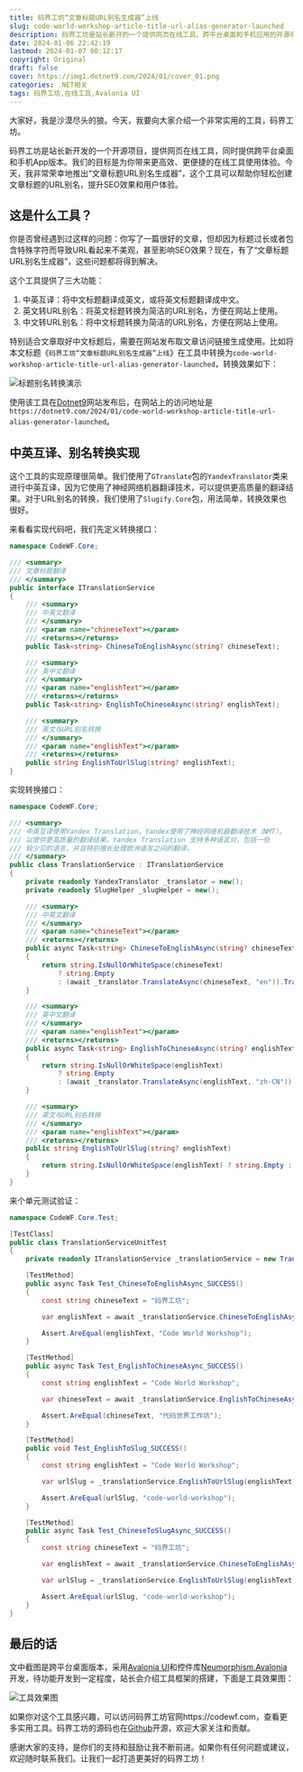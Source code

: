 ```yaml
---
title: 码界工坊“文章标题URL别名生成器”上线
slug: code-world-workshop-article-title-url-alias-generator-launched
description: 码界工坊是站长新开的一个提供网页在线工具、跨平台桌面和手机应用的开源项目。站长将终致力于为你带来更高效、更便捷的使用体验。今天，站长荣幸地推出“文章标题URL别名生成器”，帮助你轻松创建文章标题的URL别名，提升SEO效果和用户体验。快来码界工坊，探索更多实用工具吧！
date: 2024-01-06 22:42:19
lastmod: 2024-01-07 00:12:17
copyright: Original
draft: false
cover: https://img1.dotnet9.com/2024/01/cover_01.png
categories: .NET相关
tags: 码界工坊,在线工具,Avalonia UI
---
```


大家好，我是沙漠尽头的狼。今天，我要向大家介绍一个非常实用的工具，码界工坊。

码界工坊是站长新开发的一个开源项目，提供网页在线工具，同时提供跨平台桌面和手机App版本。我们的目标是为你带来更高效、更便捷的在线工具使用体验。今天，我非常荣幸地推出“文章标题URL别名生成器”，这个工具可以帮助你轻松创建文章标题的URL别名，提升SEO效果和用户体验。

## 这是什么工具？

你是否曾经遇到过这样的问题：你写了一篇很好的文章，但却因为标题过长或者包含特殊字符而导致URL看起来不美观，甚至影响SEO效果？现在，有了“文章标题URL别名生成器”，这些问题都将得到解决。

这个工具提供了三大功能：

1. 中英互译：将中文标题翻译成英文，或将英文标题翻译成中文。
2. 英文转URL别名：将英文标题转换为简洁的URL别名，方便在网站上使用。
3. 中文转URL别名：将中文标题转换为简洁的URL别名，方便在网站上使用。

特别适合文章取好中文标题后，需要在网站发布取文章访问链接生成使用。比如将本文标题《`码界工坊“文章标题URL别名生成器”上线`》在工具中转换为`code-world-workshop-article-title-url-alias-generator-launched`，转换效果如下：

![标题别名转换演示](https://img1.dotnet9.com/2024/01/0101.gif)

使用该工具在[Dotnet9](https://dotnet9.com)网站发布后，在网站上的访问地址是`https://dotnet9.com/2024/01/code-world-workshop-article-title-url-alias-generator-launched`。

## 中英互译、别名转换实现

这个工具的实现原理很简单。我们使用了`GTranslate`包的`YandexTranslator`类来进行中英互译，因为它使用了神经网络机器翻译技术，可以提供更高质量的翻译结果。对于URL别名的转换，我们使用了`Slugify.Core`包，用法简单，转换效果也很好。

来看看实现代码吧，我们先定义转换接口：

```csharp
namespace CodeWF.Core;

/// <summary>
/// 文章标题翻译
/// </summary>
public interface ITranslationService
{
	/// <summary>
	/// 中英文翻译
	/// </summary>
	/// <param name="chineseText"></param>
	/// <returns></returns>
	public Task<string> ChineseToEnglishAsync(string? chineseText);

	/// <summary>
	/// 英中文翻译
	/// </summary>
	/// <param name="englishText"></param>
	/// <returns></returns>
	public Task<string> EnglishToChineseAsync(string? englishText);

	/// <summary>
	/// 英文与URL别名转换
	/// </summary>
	/// <param name="englishText"></param>
	/// <returns></returns>
	public string EnglishToUrlSlug(string? englishText);
}
```

实现转换接口：

```csharp
namespace CodeWF.Core;

/// <summary>
/// 中英互译使用Yandex Translation，Yandex使用了神经网络机器翻译技术（NMT），
/// 以提供更高质量的翻译结果。Yandex Translation 支持多种语言对，包括一些
/// 较少见的语言，并且特别擅长处理欧洲语言之间的翻译。
/// </summary>
public class TranslationService : ITranslationService
{
    private readonly YandexTranslator _translator = new();
    private readonly SlugHelper _slugHelper = new();

    /// <summary>
    /// 中英文翻译
    /// </summary>
    /// <param name="chineseText"></param>
    /// <returns></returns>
    public async Task<string> ChineseToEnglishAsync(string? chineseText)
    {
        return string.IsNullOrWhiteSpace(chineseText)
            ? string.Empty
            : (await _translator.TranslateAsync(chineseText, "en")).Translation;
    }

    /// <summary>
    /// 英中文翻译
    /// </summary>
    /// <param name="englishText"></param>
    /// <returns></returns>
    public async Task<string> EnglishToChineseAsync(string? englishText)
    {
        return string.IsNullOrWhiteSpace(englishText)
            ? string.Empty
            : (await _translator.TranslateAsync(englishText, "zh-CN")).Translation;
    }

    /// <summary>
    /// 英文与URL别名转换
    /// </summary>
    /// <param name="englishText"></param>
    /// <returns></returns>
    public string EnglishToUrlSlug(string? englishText)
    {
        return string.IsNullOrWhiteSpace(englishText) ? string.Empty : _slugHelper.GenerateSlug(englishText);
    }
}
```

来个单元测试验证：

```csharp
namespace CodeWF.Core.Test;

[TestClass]
public class TranslationServiceUnitTest
{
	private readonly ITranslationService _translationService = new TranslationService();

	[TestMethod]
	public async Task Test_ChineseToEnglishAsync_SUCCESS()
	{
		const string chineseText = "码界工坊";

		var englishText = await _translationService.ChineseToEnglishAsync(chineseText);

		Assert.AreEqual(englishText, "Code World Workshop");
	}

	[TestMethod]
	public async Task Test_EnglishToChineseAsync_SUCCESS()
	{
		const string englishText = "Code World Workshop";

		var chineseText = await _translationService.EnglishToChineseAsync(englishText);

		Assert.AreEqual(chineseText, "代码世界工作坊");
	}

	[TestMethod]
	public void Test_EnglishToSlug_SUCCESS()
	{
		const string englishText = "Code World Workshop";

		var urlSlug = _translationService.EnglishToUrlSlug(englishText);

		Assert.AreEqual(urlSlug, "code-world-workshop");
	}

	[TestMethod]
	public async Task Test_ChineseToSlugAsync_SUCCESS()
	{
		const string chineseText = "码界工坊";

		var englishText = await _translationService.ChineseToEnglishAsync(chineseText);

		var urlSlug = _translationService.EnglishToUrlSlug(englishText);

		Assert.AreEqual(urlSlug, "code-world-workshop");
	}
}
```

## 最后的话

文中截图是跨平台桌面版本，采用[Avalonia UI](https://avaloniaui.net/)和控件库[Neumorphism.Avalonia](https://github.com/flarive/Neumorphism.Avalonia)开发，待功能开发到一定程度，站长会介绍工具框架的搭建，下面是工具效果图：

![工具效果图](https://img1.dotnet9.com/2024/01/0102.gif)

如果你对这个工具感兴趣，可以访问码界工坊官网https://codewf.com，查看更多实用工具。码界工坊的源码也在[Github](https://github.com/dotnet9/CodeWF)开源，欢迎大家关注和贡献。

感谢大家的支持，是你们的支持和鼓励让我不断前进。如果你有任何问题或建议，欢迎随时联系我们。让我们一起打造更美好的码界工坊！